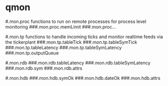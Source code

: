 qmon
====
#.mon.proc
functions to run on remote processes for process level monitoring
###.mon.proc.memLimit
###.mon.proc...

#.mon.tp
functions to handle incoming ticks and monitor realtime feeds via the tickerplant
###.mon.tp.tableTick
###.mon.tp.tableSymTick
###.mon.tp.tableLatency
###.mon.tp.tableSymLatency
###.mon.tp.outputQueue

#.mon.rdb
###.mon.rdb.tableLatency
###.mon.rdb.tableSymLatency
###.mon.rdb.sym
###.mon.rdb.attrs

#.mon.hdb
###.mon.hdb.symOk
###.mon.hdb.dateOk
###.mon.hdb.attrs
